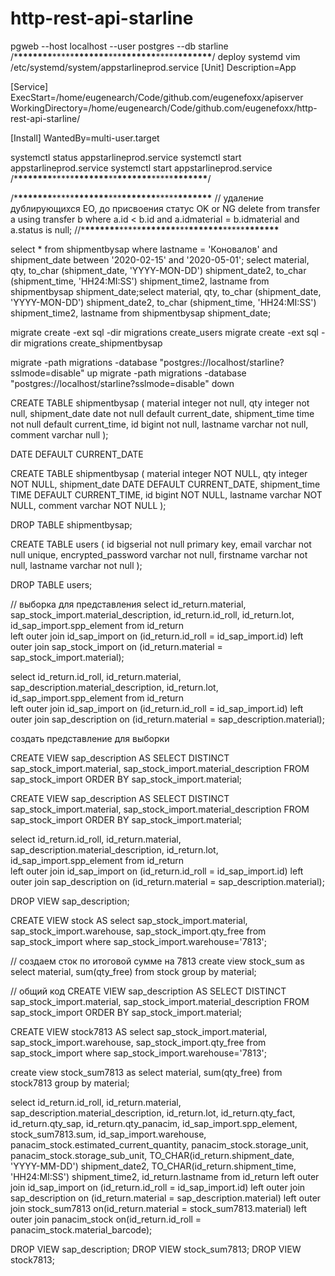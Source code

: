 # http-rest-api-starline

pgweb --host localhost --user postgres --db starline
/\***\*\*\*\*\*\*\***\*\*\*\*\***\*\*\*\*\*\*\***\*\*\***\*\*\*\*\*\*\***\*\*\*\*\***\*\*\*\*\*\*\***/
deploy systemd
vim /etc/systemd/system/appstarlineprod.service
[Unit]
Description=App

[Service]
ExecStart=/home/eugenearch/Code/github.com/eugenefoxx/apiserver
WorkingDirectory=/home/eugenearch/Code/github.com/eugenefoxx/http-rest-api-starline/

[Install]
WantedBy=multi-user.target

systemctl status appstarlineprod.service
systemctl start appstarlineprod.service
systemctl start appstarlineprod.service
/\***\*\*\*\*\*\*\***\*\*\*\*\***\*\*\*\*\*\*\***\*\***\*\*\*\*\*\*\***\*\*\*\*\***\*\*\*\*\*\*\***/

/\***\*\*\*\*\*\*\***\*\*\*\*\***\*\*\*\*\*\*\***\*\*\***\*\*\*\*\*\*\***\*\*\*\*\***\*\*\*\*\*\*\***
// удаление дублирующихся ЕО, до присвоения статус OK or NG
delete from transfer a using transfer b where a.id < b.id and a.idmaterial = b.idmaterial
and a.status is null;
//\***\*\*\*\*\*\*\***\*\*\*\*\***\*\*\*\*\*\*\***\*\*\***\*\*\*\*\*\*\***\*\*\*\*\***\*\*\*\*\*\*\***

select \* from shipmentbysap where lastname = 'Коновалов' and shipment_date between '2020-02-15' and '2020-05-01';
select material, qty, to_char (shipment_date, 'YYYY-MON-DD') shipment_date2, to_char (shipment_time, 'HH24:MI:SS') shipment_time2, lastname from shipmentbysap shipment_date;select material, qty, to_char (shipment_date, 'YYYY-MON-DD') shipment_date2, to_char (shipment_time, 'HH24:MI:SS') shipment_time2, lastname from shipmentbysap shipment_date;

migrate create -ext sql -dir migrations create_users
migrate create -ext sql -dir migrations create_shipmentbysap

migrate -path migrations -database "postgres://localhost/starline?sslmode=disable" up
migrate -path migrations -database "postgres://localhost/starline?sslmode=disable" down

CREATE TABLE shipmentbysap (
material integer not null,
qty integer not null,
shipment_date date not null default current_date,
shipment_time time not null default current_time,
id bigint not null,
lastname varchar not null,
comment varchar null
);

DATE DEFAULT CURRENT_DATE

CREATE TABLE shipmentbysap (
material integer NOT NULL,
qty integer NOT NULL,
shipment_date DATE DEFAULT CURRENT_DATE,
shipment_time TIME DEFAULT CURRENT_TIME,
id bigint NOT NULL,
lastname varchar NOT NULL,
comment varchar NOT NULL
);

DROP TABLE shipmentbysap;

CREATE TABLE users (
id bigserial not null primary key,
email varchar not null unique,
encrypted_password varchar not null,
firstname varchar not null,
lastname varchar not null
);

DROP TABLE users;

// выборка для представления
select id_return.material, sap_stock_import.material_description, id_return.id_roll, id_return.lot, id_sap_import.spp_element
from id_return  
left outer join id_sap_import on (id_return.id_roll = id_sap_import.id)
left outer join sap_stock_import on (id_return.material = sap_stock_import.material);

select id_return.id_roll, id_return.material, sap_description.material_description, id_return.lot, id_sap_import.spp_element
from id_return  
left outer join id_sap_import on (id_return.id_roll = id_sap_import.id)
left outer join sap_description on (id_return.material = sap_description.material);

создать представление для выборки

CREATE VIEW sap_description AS
SELECT DISTINCT sap_stock_import.material,
sap_stock_import.material_description
FROM sap_stock_import
ORDER BY sap_stock_import.material;

CREATE VIEW sap_description AS
SELECT DISTINCT sap_stock_import.material,
sap_stock_import.material_description
FROM sap_stock_import
ORDER BY sap_stock_import.material;

select id_return.id_roll, id_return.material, sap_description.material_description, id_return.lot, id_sap_import.spp_element
from id_return  
left outer join id_sap_import on (id_return.id_roll = id_sap_import.id)
left outer join sap_description on (id_return.material = sap_description.material);

DROP VIEW sap_description;

CREATE VIEW stock AS
select sap_stock_import.material, sap_stock_import.warehouse, sap_stock_import.qty_free
from sap_stock_import
where sap_stock_import.warehouse='7813';

// создаем сток по итоговой сумме на 7813
create view stock_sum as
select material, sum(qty_free)
from stock
group by material;

// общий код
CREATE VIEW sap_description AS
SELECT DISTINCT sap_stock_import.material,
sap_stock_import.material_description
FROM sap_stock_import
ORDER BY sap_stock_import.material;

CREATE VIEW stock7813 AS
select sap_stock_import.material, sap_stock_import.warehouse, sap_stock_import.qty_free
from sap_stock_import
where sap_stock_import.warehouse='7813';

create view stock_sum7813 as
select material, sum(qty_free)
from stock7813
group by material;

select id_return.id_roll, id_return.material, sap_description.material_description, id_return.lot,
id_return.qty_fact, id_return.qty_sap, id_return.qty_panacim,
id_sap_import.spp_element, stock_sum7813.sum, id_sap_import.warehouse,
panacim_stock.estimated_current_quantity, panacim_stock.storage_unit, panacim_stock.storage_sub_unit, TO_CHAR(id_return.shipment_date, 'YYYY-MM-DD') shipment_date2,
TO_CHAR(id_return.shipment_time, 'HH24:MI:SS') shipment_time2, id_return.lastname
from id_return
left outer join id_sap_import on (id_return.id_roll = id_sap_import.id)
left outer join sap_description on (id_return.material = sap_description.material)
left outer join stock_sum7813 on(id_return.material = stock_sum7813.material)
left outer join panacim_stock on(id_return.id_roll = panacim_stock.material_barcode);

DROP VIEW sap_description;
DROP VIEW stock_sum7813;
DROP VIEW stock7813;
